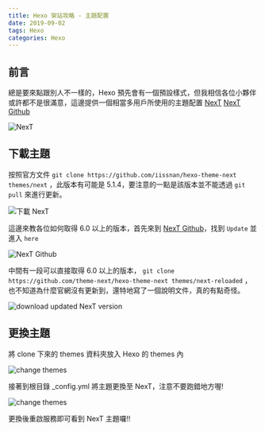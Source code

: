 ```yaml
---
title: Hexo 架站攻略 - 主題配置
date: 2019-09-02
tags: Hexo
categories: Hexo
---
```


## 前言
總是要來點跟別人不一樣的，Hexo 預先會有一個預設樣式，但我相信各位小夥伴或許都不是很滿意，這邊提供一個相當多用戶所使用的主題配置 
[NexT](https://theme-next.iissnan.com/)
[NexT Github](https://github.com/theme-next/hexo-theme-next)

![NexT](https://i.imgur.com/9GsDWAo.png "NexT 官網")

## 下載主題

按照官方文件 `git clone https://github.com/iissnan/hexo-theme-next themes/next` ，此版本有可能是 5.1.4，要注意的一點是該版本並不能透過 `git pull` 來進行更新。

![下載 NexT](https://i.imgur.com/svNOt9S.png "下載 NexT")

這邊來教各位如何取得 6.0 以上的版本，首先來到 [NexT Github](https://github.com/theme-next/hexo-theme-next)，找到 `Update` 並進入 `here`

![NexT Github](https://i.imgur.com/DNZcGEX.png)

中間有一段可以直接取得 6.0 以上的版本， `git clone https://github.com/theme-next/hexo-theme-next themes/next-reloaded` ，也不知道為什麼官網沒有更新到，還特地寫了一個說明文件，真的有點奇怪。

![download updated NexT version](https://i.imgur.com/WL483Ys.png)

## 更換主題

將 clone 下來的 themes 資料夾放入 Hexo 的 themes 內

![change themes](https://i.imgur.com/NIBPCA4.png)

接著到根目錄 _config.yml 將主題更換至 NexT，注意不要跑錯地方喔!

![change themes](https://i.imgur.com/BxRV2CJ.png)

更換後重啟服務即可看到 NexT 主題囉!!
